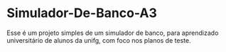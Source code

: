 # Simulador-De-Banco-A3

Esse é um projeto simples de um simulador de banco, para aprendizado universitário de alunos da unifg, com foco nos planos de teste.
